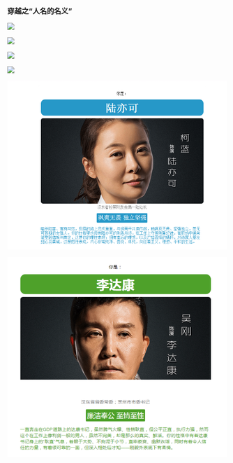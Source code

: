 
### 穿越之“人名的名义”

![](http://img2.imgtn.bdimg.com/it/u=765159199,346900465&fm=11&gp=0.jpg)

![](http://img0.imgtn.bdimg.com/it/u=675427494,202970346&fm=11&gp=0.jpg)

![](https://ss2.bdstatic.com/70cFvnSh_Q1YnxGkpoWK1HF6hhy/it/u=2739566201,872171673&fm=26&gp=0.jpg)

![](https://ss1.bdstatic.com/70cFvXSh_Q1YnxGkpoWK1HF6hhy/it/u=2783296457,2732352774&fm=26&gp=0.jpg)

![](/img/wei.png)

![](/img/di.png)

